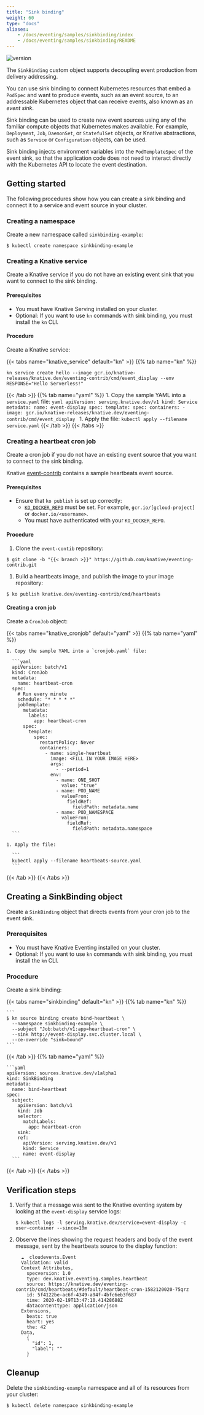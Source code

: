 ```yaml
---
title: "Sink binding"
weight: 60
type: "docs"
aliases:
    - /docs/eventing/samples/sinkbinding/index
    - /docs/eventing/samples/sinkbinding/README
---
```


![version](https://img.shields.io/badge/API_Version-v1-red?style=flat-square)

The `SinkBinding` custom object supports decoupling event production from delivery addressing.

You can use sink binding to connect Kubernetes resources that embed a `PodSpec` and want to produce events, such as an event source, to an addressable Kubernetes object that can receive events, also known as an _event sink_.

Sink binding can be used to create new event sources using any of the familiar compute objects that Kubernetes makes available.
For example, `Deployment`, `Job`, `DaemonSet`, or `StatefulSet` objects, or Knative abstractions, such as `Service` or `Configuration` objects, can be used.

Sink binding injects environment variables into the `PodTemplateSpec` of the event sink, so that the application code does not need to interact directly with the Kubernetes API to locate the event destination.

## Getting started

The following procedures show how you can create a sink binding and connect it to a service and event source in your cluster.

### Creating a namespace

Create a new namespace called `sinkbinding-example`:
```
$ kubectl create namespace sinkbinding-example
```

### Creating a Knative service

Create a Knative service if you do not have an existing event sink that you want to connect to the sink binding.

#### Prerequisites
- You must have Knative Serving installed on your cluster.
- Optional: If you want to use `kn` commands with sink binding, you must install the `kn` CLI.

#### Procedure
Create a Knative service:

{{< tabs name="knative_service" default="kn" >}}
{{% tab name="kn" %}}
  ```
  kn service create hello --image gcr.io/knative-releases/knative.dev/eventing-contrib/cmd/event_display --env RESPONSE="Hello Serverless!"
  ```
{{< /tab >}}
{{% tab name="yaml" %}}
    1. Copy the sample YAML into a `service.yaml` file:
    ```yaml
    apiVersion: serving.knative.dev/v1
    kind: Service
    metadata:
      name: event-display
    spec:
      template:
        spec:
          containers:
            - image: gcr.io/knative-releases/knative.dev/eventing-contrib/cmd/event_display
    ```
    1. Apply the file:
    ```
    kubectl apply --filename service.yaml
    ```
{{< /tab >}}
{{< /tabs >}}

### Creating a heartbeat cron job

Create a cron job if you do not have an existing event source that you want to connect to the sink binding.

Knative [event-contrib](https://github.com/knative/eventing-contrib) contains a
sample heartbeats event source.

#### Prerequisites

- Ensure that `ko publish` is set up correctly:
  - [`KO_DOCKER_REPO`](https://github.com/knative/serving/blob/master/DEVELOPMENT.md#environment-setup)
  must be set. For example, `gcr.io/[gcloud-project]` or `docker.io/<username>`.
  - You must have authenticated with your `KO_DOCKER_REPO`.

#### Procedure

1. Clone the `event-contib` repository:
  ```
  $ git clone -b "{{< branch >}}" https://github.com/knative/eventing-contrib.git
  ```
1. Build a heartbeats image, and publish the image to your image repository:
  ```
  $ ko publish knative.dev/eventing-contrib/cmd/heartbeats
  ```
<!-- TODO: Add tabs if there are kn commands etc to do this also-->

#### Creating a cron job
<!--TODO: Add CLI command-->

Create a `CronJob` object:

{{< tabs name="knative_cronjob" default="yaml" >}}
{{% tab name="yaml" %}}

    1. Copy the sample YAML into a `cronjob.yaml` file:

      ```yaml
      apiVersion: batch/v1
      kind: CronJob
      metadata:
        name: heartbeat-cron
      spec:
        # Run every minute
        schedule: "* * * * *"
        jobTemplate:
          metadata:
            labels:
              app: heartbeat-cron
          spec:
            template:
              spec:
                restartPolicy: Never
                containers:
                  - name: single-heartbeat
                    image: <FILL IN YOUR IMAGE HERE>
                    args:
                      - --period=1
                    env:
                      - name: ONE_SHOT
                        value: "true"
                      - name: POD_NAME
                        valueFrom:
                          fieldRef:
                            fieldPath: metadata.name
                      - name: POD_NAMESPACE
                        valueFrom:
                          fieldRef:
                            fieldPath: metadata.namespace
      ```

    1. Apply the file:

      ```
      kubectl apply --filename heartbeats-source.yaml
      ```

{{< /tab >}}
{{< /tabs >}}

## Creating a SinkBinding object

Create a `SinkBinding` object that directs events from your cron job to the event sink.

### Prerequisites

- You must have Knative Eventing installed on your cluster.
- Optional: If you want to use `kn` commands with sink binding, you must install the `kn` CLI.

### Procedure

Create a sink binding:

{{< tabs name="sinkbinding" default="kn" >}}
{{% tab name="kn" %}}

    ```
    $ kn source binding create bind-heartbeat \
      --namespace sinkbinding-example \
      --subject "Job:batch/v1:app=heartbeat-cron" \
      --sink http://event-display.svc.cluster.local \
      --ce-override "sink=bound"
    ```

{{< /tab >}}
{{% tab name="yaml" %}}

    ```yaml
    apiVersion: sources.knative.dev/v1alpha1
    kind: SinkBinding
    metadata:
      name: bind-heartbeat
    spec:
      subject:
        apiVersion: batch/v1
        kind: Job
        selector:
          matchLabels:
            app: heartbeat-cron
        sink:
        ref:
          apiVersion: serving.knative.dev/v1
          kind: Service
          name: event-display
      ```

{{< /tab >}}
{{< /tabs >}}

## Verification steps

1. Verify that a message was sent to the Knative eventing system by looking at the `event-display` service logs:
    ```
    $ kubectl logs -l serving.knative.dev/service=event-display -c user-container --since=10m
    ```
1. Observe the lines showing the request headers and body of the event message, sent by the heartbeats source to the display function:
    ```
      ☁️  cloudevents.Event
      Validation: valid
      Context Attributes,
        specversion: 1.0
        type: dev.knative.eventing.samples.heartbeat
        source: https://knative.dev/eventing-contrib/cmd/heartbeats/#default/heartbeat-cron-1582120020-75qrz
        id: 5f4122be-ac6f-4349-a94f-4bfc6eb3f687
        time: 2020-02-19T13:47:10.41428688Z
        datacontenttype: application/json
      Extensions,
        beats: true
        heart: yes
        the: 42
      Data,
        {
          "id": 1,
          "label": ""
        }
    ```

## Cleanup

Delete the `sinkbinding-example` namespace and all of its resources from your
cluster:

  ```
  $ kubectl delete namespace sinkbinding-example
  ```
